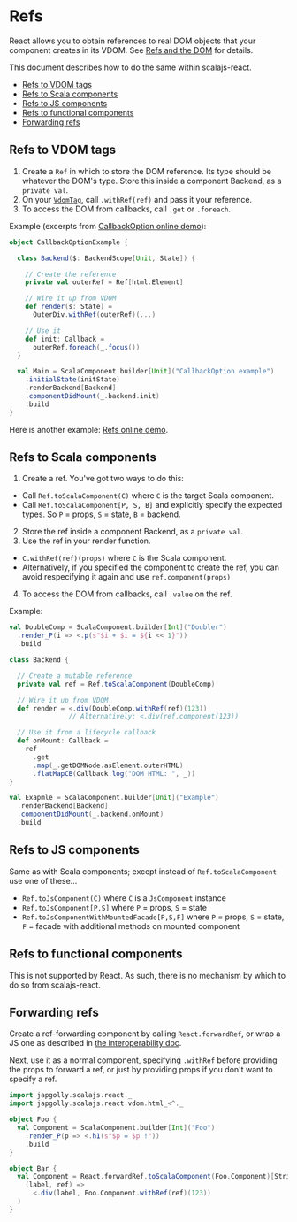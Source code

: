 # Refs

React allows you to obtain references to real DOM objects that your component creates in its VDOM.
See [Refs and the DOM](https://facebook.github.io/react/docs/refs-and-the-dom.html) for details.

This document describes how to do the same within scalajs-react.

- [Refs to VDOM tags](#refs-to-vdom-tags)
- [Refs to Scala components](#refs-to-scala-components)
- [Refs to JS components](#refs-to-js-components)
- [Refs to functional components](#refs-to-functional-components)
- [Forwarding refs](#forwarding-refs)


## Refs to VDOM tags

1. Create a `Ref` in which to store the DOM reference.
  Its type should be whatever the DOM's type.
  Store this inside a component Backend, as a `private val`.
2. On your [`VdomTag`](TYPES.md), call `.withRef(ref)` and pass it your reference.
3. To access the DOM from callbacks, call `.get` or `.foreach`.

Example (excerpts from [CallbackOption online demo](https://japgolly.github.io/scalajs-react/#examples/callback-option)):
```scala
object CallbackOptionExample {

  class Backend($: BackendScope[Unit, State]) {

    // Create the reference
    private val outerRef = Ref[html.Element]

    // Wire it up from VDOM
    def render(s: State) =
      OuterDiv.withRef(outerRef)(...)

    // Use it
    def init: Callback =
      outerRef.foreach(_.focus())
  }

  val Main = ScalaComponent.builder[Unit]("CallbackOption example")
    .initialState(initState)
    .renderBackend[Backend]
    .componentDidMount(_.backend.init)
    .build
}
```

Here is another example: [Refs online demo](https://japgolly.github.io/scalajs-react/#examples/refs).

## Refs to Scala components

1. Create a ref. You've got two ways to do this:
  * Call `Ref.toScalaComponent(C)` where `C` is the target Scala component.
  * Call `Ref.toScalaComponent[P, S, B]` and explicitly specify the expected types. So `P` = props, `S` = state, `B` = backend.
2. Store the ref inside a component Backend, as a `private val`.
3. Use the ref in your render function.
  * `C.withRef(ref)(props)` where `C` is the Scala component.
  * Alternatively, if you specified the component to create the ref, you can avoid respecifying it again and use
    `ref.component(props)`
4. To access the DOM from callbacks, call `.value` on the ref.

Example:
```scala
val DoubleComp = ScalaComponent.builder[Int]("Doubler")
  .render_P(i => <.p(s"$i + $i = ${i << 1}"))
  .build

class Backend {

  // Create a mutable reference
  private val ref = Ref.toScalaComponent(DoubleComp)

  // Wire it up from VDOM
  def render = <.div(DoubleComp.withRef(ref)(123))
               // Alternatively: <.div(ref.component(123))

  // Use it from a lifecycle callback
  def onMount: Callback =
    ref
      .get
      .map(_.getDOMNode.asElement.outerHTML)
      .flatMapCB(Callback.log("DOM HTML: ", _))
}

val Exapmle = ScalaComponent.builder[Unit]("Example")
  .renderBackend[Backend]
  .componentDidMount(_.backend.onMount)
  .build
```


## Refs to JS components

Same as with Scala components; except instead of `Ref.toScalaComponent` use one of these...

* `Ref.toJsComponent(C)` where `C` is a `JsComponent` instance
* `Ref.toJsComponent[P,S]` where `P` = props, `S` = state
* `Ref.toJsComponentWithMountedFacade[P,S,F]` where `P` = props, `S` = state, `F` = facade with additional methods on mounted component


## Refs to functional components

This is not supported by React.
As such, there is no mechanism by which to do so from scalajs-react.


## Forwarding refs

Create a ref-forwarding component by calling `React.forwardRef`,
or wrap a JS one as described in [the interoperability doc](INTEROP.md).

Next, use it as a normal component,
specifying `.withRef` before providing the props to forward a ref,
or just by providing props if you don't want to specify a ref.

```scala
import japgolly.scalajs.react._
import japgolly.scalajs.react.vdom.html_<^._

object Foo {
  val Component = ScalaComponent.builder[Int]("Foo")
    .render_P(p => <.h1(s"$p = $p !"))
    .build
}

object Bar {
  val Component = React.forwardRef.toScalaComponent(Foo.Component)[String](
    (label, ref) =>
      <.div(label, Foo.Component.withRef(ref)(123))
  )
}
```


